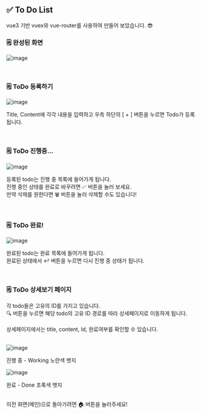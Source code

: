 ## ✅ To Do List
vue3 기반 vuex와 vue-router를 사용하여 만들어 보았습니다. 😎 </br>

<h3> 🗒️ 완성된 화면 </h3>

![image](https://github.com/ddoddiworld/Vue3/assets/93027502/cb6d8835-fb63-4173-a67d-9004bf0ca019)

</br>

<h3> 🗒️ ToDo 등록하기 </h3>

![image](https://github.com/ddoddiworld/Vue3/assets/93027502/e6ad8221-98b2-4458-9561-4b98918f7287)

Title, Content에 각각 내용을 입력하고 우측 하단의 [ + ] 버튼을 누르면 Todo가 등록됩니다.

</br>

<h3> 🗒️ ToDo 진행중... </h3>

![image](https://github.com/ddoddiworld/Vue3/assets/93027502/0f81443b-92d8-4966-a6ab-f11f1e3676cc)

등록된 todo는 진행 중 목록에 들어가게 됩니다.</br>
진행 중인 상태를 완료로 바꾸려면 ✅ 버튼을 눌러 보세요.</br>
만약 삭제를 원한다면 🗑️ 버튼을 눌러 삭제할 수도 있습니다!

</br>

<h3> 🗒️ ToDo 완료! </h3>

![image](https://github.com/ddoddiworld/Vue3/assets/93027502/a926271a-554b-4c94-9063-d78d01c6f148)

완료된 todo는 완료 목록에 들어가게 됩니다.</br>
완료된 상태에서 ↩️ 버튼을 누르면 다시 진행 중 상태가 됩니다.

</br>

<h3> 🗒️ ToDo 상세보기 페이지 </h3>
각 todo들은 고유의 ID를 가지고 있습니다.</br>
🔍 버튼을 누르면 해당 todo의 고유 ID 경로를 따라 상세페이지로 이동하게 됩니다.</br>

</br>
상세페이지에서는 title, content, Id, 완료여부를 확인할 수 있습니다. </br>
</br>

![image](https://github.com/ddoddiworld/Vue3/assets/93027502/4d240d93-4848-47fd-9b1e-954aa139b3e5)

진행 중 - Working 노란색 뱃지

![image](https://github.com/ddoddiworld/Vue3/assets/93027502/e460139a-04a2-4c7f-bef6-e8308ffe61c0)

완료 - Done 초록색 뱃지

</br>
이전 화면(메인)으로 돌아가려면 🏠 버튼을 눌러주세요!
